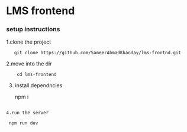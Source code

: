 # LMS frontend

### setup instructions 

1.clone the project
```
   git clone https://github.com/SameerAhmadKhanday/lms-frontnd.git

```
2.move into the dir

```
    cd lms-frontend

```
3. install dependncies

    npm i

```

4.run the server

```
     npm run dev
```

